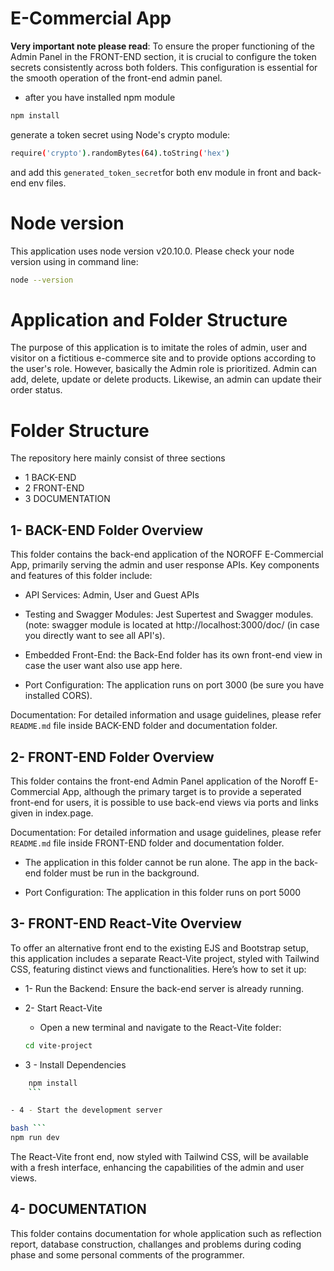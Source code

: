 # E-Commercial App

**Very important note please read**:
To ensure the proper functioning of the Admin Panel in the FRONT-END section, it is crucial to configure the token secrets consistently across both folders. This configuration is essential for the smooth operation of the front-end admin panel.

- after you have installed npm module

```bash
npm install
```

generate a token secret using Node's crypto module:

```bash
require('crypto').randomBytes(64).toString('hex')
```

and add this `generated_token_secret`for both env module in front and back-end env files.

# Node version

This application uses node version v20.10.0. Please check your node version using in command line:

```bash
node --version
```

# Application and Folder Structure

The purpose of this application is to imitate the roles of admin, user and visitor on a fictitious e-commerce site and to provide options according to the user's role. However, basically the Admin role is prioritized. Admin can add, delete, update or delete products. Likewise, an admin can update their order status.

# Folder Structure

The repository here mainly consist of three sections

- 1 BACK-END
- 2 FRONT-END
- 3 DOCUMENTATION

## 1- BACK-END Folder Overview

This folder contains the back-end application of the NOROFF E-Commercial App, primarily serving the admin and user response APIs. Key components and features of this folder include:

- API Services: Admin, User and Guest APIs

- Testing and Swagger Modules: Jest Supertest and Swagger modules. (note: swagger module is located at http://localhost:3000/doc/ (in case you directly want to see all API's).

- Embedded Front-End: the Back-End folder has its own front-end view in case the user want also use app here.

- Port Configuration: The application runs on port 3000 (be sure you have installed CORS).

Documentation: For detailed information and usage guidelines, please refer `README.md` file inside BACK-END folder and documentation folder.

## 2- FRONT-END Folder Overview

This folder contains the front-end Admin Panel application of the Noroff E-Commercial App, although the primary target is to provide a seperated front-end for users, it is possible to use back-end views via ports and links given in index.page.

Documentation: For detailed information and usage guidelines, please refer `README.md` file inside FRONT-END folder and documentation folder.

- The application in this folder cannot be run alone. The app in the back-end folder must be run in the background.

- Port Configuration: The application in this folder runs on port 5000

## 3- FRONT-END React-Vite Overview

To offer an alternative front end to the existing EJS and Bootstrap setup, this application includes a separate React-Vite project, styled with Tailwind CSS, featuring distinct views and functionalities. Here’s how to set it up:

- 1- Run the Backend: Ensure the back-end server is already running.
- 2- Start React-Vite

  - Open a new terminal and navigate to the React-Vite folder:

  ```bash
  cd vite-project

  ```

- 3 - Install Dependencies

````bash
    npm install
    ```

- 4 - Start the development server

bash ```
npm run dev
````

The React-Vite front end, now styled with Tailwind CSS, will be available with a fresh interface, enhancing the capabilities of the admin and user views.

## 4- DOCUMENTATION

This folder contains documentation for whole application such as reflection report, database construction, challanges and problems during coding phase and some personal comments of the programmer.

